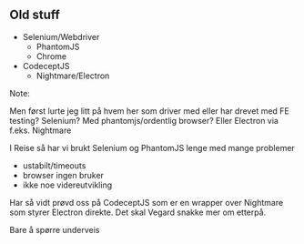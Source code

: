 ## Old stuff

* Selenium/Webdriver
   * PhantomJS
   * Chrome
* CodeceptJS
   * Nightmare/Electron

Note:

Men først lurte jeg litt på hvem her som driver med eller har drevet med FE testing?
Selenium? Med phantomjs/ordentlig browser? Eller Electron via f.eks. Nightmare

I Reise så har vi brukt Selenium og PhantomJS lenge med mange problemer
* ustabilt/timeouts
* browser ingen bruker
* ikke noe videreutvikling

Har så vidt prøvd oss på CodeceptJS som er en wrapper over Nightmare som styrer
Electron direkte. Det skal Vegard snakke mer om etterpå.

Bare å spørre underveis
